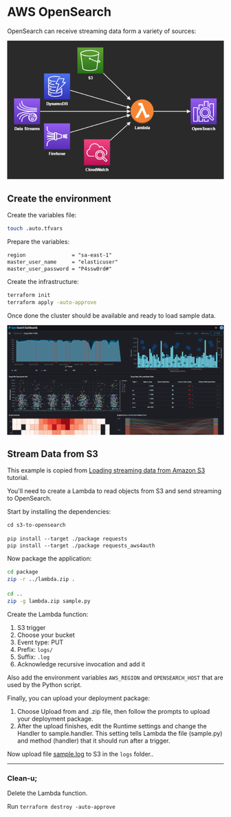 # AWS OpenSearch

OpenSearch can receive streaming data form a variety of sources:

<img src="opensearch.png" width=600/>

## Create the environment

Create the variables file:

```sh
touch .auto.tfvars
```

Prepare the variables:

```hcl
region               = "sa-east-1"
master_user_name     = "elasticuser"
master_user_password = "P4ssw0rd#"
```

Create the infrastructure:

```sh
terraform init
terraform apply -auto-approve
```

Once done the cluster should be available and ready to load sample data.

<img src="opensearch-dashboard.png" width=600/>

## Stream Data from S3

This example is copied from [Loading streaming data from Amazon S3](https://docs.aws.amazon.com/opensearch-service/latest/developerguide/integrations.html#integrations-s3-lambda) tutorial.

You'll need to create a Lambda to read objects from S3 and send streaming to OpenSearch.

Start by installing the dependencies:

```
cd s3-to-opensearch

pip install --target ./package requests
pip install --target ./package requests_aws4auth
```

Now package the application:

```sh
cd package
zip -r ../lambda.zip .

cd ..
zip -g lambda.zip sample.py
```

Create the Lambda function:
1. S3 trigger
2. Choose your bucket
3. Event type: PUT
4. Prefix: `logs/`
5. Suffix: `.log`
6. Acknowledge recursive invocation and add it

Also add the environment variables `AWS_REGION` and `OPENSEARCH_HOST` that are used by the Python script.

Finally, you can upload your deployment package:

1. Choose Upload from and .zip file, then follow the prompts to upload your deployment package.
2. After the upload finishes, edit the Runtime settings and change the Handler to sample.handler. This setting tells Lambda the file (sample.py) and method (handler) that it should run after a trigger.

Now upload file [sample.log](s3-to-opensearch/sample.log) to S3 in the `logs` folder..

---

### Clean-u;

Delete the Lambda function.

Run `terraform destroy -auto-approve`
